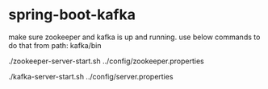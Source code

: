 # spring-boot-kafka
make sure zookeeper and kafka is up and running. use below commands to do that from path: kafka/bin

./zookeeper-server-start.sh ../config/zookeeper.properties

./kafka-server-start.sh ../config/server.properties
